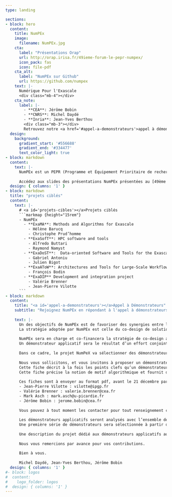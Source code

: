 ```yaml
---
type: landing

sections:
- block: hero
  content:
    title: NumPEx
    image:
      filename: NumPEx.jpg
    cta:
      label: "Présentations Orap"
      url: http://orap.irisa.fr/49ieme-forum-le-pepr-numpex/
      icon_pack: fas
      icon: file-pdf
    cta_alt:
      label: "NumPEx sur Github"
      url: https://github.com/numpex
    text: |-
      Numérique Pour l'Exascale
      <div class="mb-4"></div>
    cta_note:
      label: |-
        - **CEA**: Jérôme Bobin
        - **CNRS**: Michel Daydé
        - **Inria**: Jean-Yves Berthou
        <div class="mb-3"></div>
        Retrouvez notre <a href='#appel-a-demonstrateurs'>appel à démonstrateurs</a>.
  design:
    background:
      gradient_start: '#556688'
      gradient_end: '#334477'
      text_color_light: true
- block: markdown
  content:
    text: |-
      NumPEx est un PEPR (Programme et Équipement Prioritaire de recherche) sur l'Exascale.
      
      Accédez aux slides des présentations NumPEx présentées au [49ème Forum Orap](http://orap.irisa.fr/49ieme-forum-le-pepr-numpex/).
  design: { columns: '1' }
- block: markdown
  title: "projets ciblés"
  content:
    text: |-
      # <a id='projets-cibles'></a>Projets ciblés
      ```markmap {height="15rem"}
      - NumPEx
        - **ExaMA**: Methods and Algorithms for Exascale
          - Hélène Barucq
          - Christophe Prud’homme
        - **ExaSofT**: HPC software and tools
          - Alfredo Buttari
          - Raymond Namyst
        - **ExaDoST**:  Data-oriented Software and Tools for the Exascale
          - Gabriel Antoniu
          - Julien Bigot
        - **ExaAToW**: Architectures and Tools for Large-Scale Workflows
          - François Bodin
        - **ExaDIP** Development and integration project
          - Valérie Brenner
          - Jean-Pierre Vilotte
      ```
- block: markdown
  content:
    title: "<a id='appel-a-demonstrateurs'></a>Appel à Démonstrateurs"
    subtitle: "Rejoignez NumPEx en répondant à l'appel à démonstrateurs."
    
    text: |-
      Un des objectifs de NumPEx est de favoriser des synergies entre les équipes de recherche amont et les domaines applicatifs.
      La stratégie adoptée par NumPEx est celle du co-design de solutions logicielles associées à des motifs de calcul et de communications transverses, et de leur intégration pour accélérer le développement des démonstrateurs applicatifs. 
      
      NumPEx sera en charge et co-financera la stratégie de co-design avec les démonstrateurs applicatifs au travers d’une équipe calcul et données à l’interface entre les équipes de recherche et de développement logiciel et les équipes de développement applicatives.
      Un démonstrateur applicatif sera le résultat d’un effort conjoint des équipes de NumPEx et des équipes de développement applicatives.
      
      Dans ce cadre, le projet NumPeX va sélectionner des démonstrateurs applicatifs alignés sur les objectifs du programme, en accord avec la [stratégie de co-design décrite dans notre présentation](/PC5-NumPEx-Presentation.pdf).
      
      Nous vous sollicitons, et vous invitons à proposer un démonstrateur applicatif en renseignant la [fiche “Application Demonstrator”](/AplicationDemonstrators-AD-form.docx).
      Cette fiche décrit à la fois les points clefs qu’un démonstrateur devra adresser ainsi que les critères que nous utiliserons pour sélectionner les démonstrateurs en vue de leur analyse afin d’identifier une série de motifs algorithmiques pour la stratégie de co-design.
      Cette fiche précise la notion de motif algorithmique et fournit des exemples possibles de motifs algorithmiques transverses que nous avons déjà pré-identifiés.
      
      Ces fiches sont à envoyer au format pdf, avant le 21 décembre par mail aux points de contact suivants :
      - Jean-Pierre Vilotte : vilotte@ipgp.fr 
      - Valérie Brenner : valerie.brenner@cea.fr 
      - Mark Asch : mark.asch@u-picardie.fr
      - Jérôme Bobin : jerome.bobin@cea.fr
      
      Vous pouvez à tout moment les contacter pour tout renseignement complémentaire.
      
      Les démonstrateurs applicatifs seront analysés avec l’ensemble des projets de NumPeX afin de les prioritiser.
      Une première série de démonstrateurs sera sélectionnée à partir de vos propositions. Nous vous informerons à la fin de ce processus courant Février.
      
      Une description du projet dédié aux démonstrateurs applicatifs au sein de NumPEx et de ses objectifs est jointe sous la forme d’une présentation.
      
      Nous vous remercions par avance pour vos contributions.
      
      Bien à vous.
      
      Michel Daydé, Jean-Yves Berthou, Jérôme Bobin
  design: { columns: '1' }
#- block: logos
#  content:
#    logo_folder: logos
#  design: { columns: '1' }
---
```


